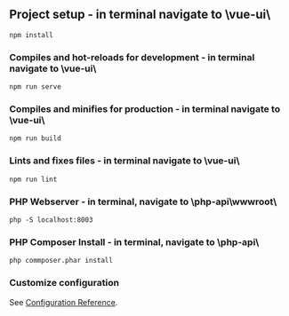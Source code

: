 ## Project setup - in terminal navigate to \vue-ui\
```
npm install
```

### Compiles and hot-reloads for development  - in terminal navigate to \vue-ui\
```
npm run serve
```

### Compiles and minifies for production  - in terminal navigate to \vue-ui\
```
npm run build
```

### Lints and fixes files - in terminal navigate to \vue-ui\
```
npm run lint
```

### PHP Webserver - in terminal, navigate to \php-api\wwwroot\
```
php -S localhost:8003
```

### PHP Composer Install - in terminal, navigate to \php-api\
```
php commposer.phar install
```

### Customize configuration
See [Configuration Reference](https://cli.vuejs.org/config/).
